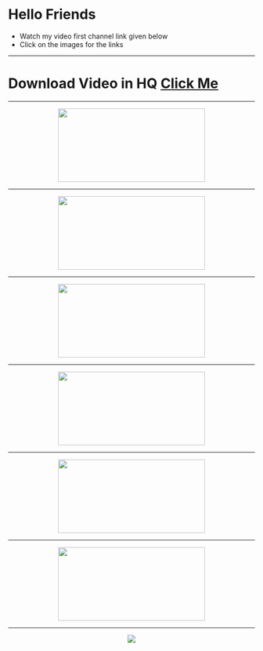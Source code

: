 # Hello Friends 
- Watch my video first channel link given below
- Click on the images for the links
---
# Download Video in HQ <a href="https://link-target.net/494480/download-video"> Click Me </a>
---

<div align="center" > <a href="https://youtube.com/channel/UCZgI-pYyxR5Ss5wNK_KIgNw"> <img src="https://i.imgur.com/SgsY86M.png" height="150px" width="300px" > </a>

---

<div align="center" > <a href="https://instagram.com/thorloki_official?igshid=YmMyMTA2M2Y="> <img src="https://i.imgur.com/O0o5RqU.png" height="150px" width="300px" > </a>

---

<div align="center" > <a href="https://direct-link.net/494480/preset-xml"> <img src="https://i.imgur.com/XfsxTpY.png" height="150px" width="300px" > </a>

---

<div align="center" > <a href="https://link-target.net/494480/cc-for-sita-ramam"> <img src="https://i.imgur.com/AeIB8Do.png" height="150px" width="300px" > </a>

---

<div align="center" > <a href="https://drive.google.com/file/d/19vIVavZI1RTAS6c94Wryq4UloUg0v-km/view?usp=drivesdk"> <img src="https://i.imgur.com/REHV2fn.png" height="150px" width="300px" > </a>

---

<div align="center" > <a href="https://link-target.net/494480/clips-for-sita-ramam"> <img src="https://i.imgur.com/cX15Iye.png" height="150px" width="300px" > </a>

---

![](https://komarev.com/ghpvc/?username=AlonePhilic-Editz&style=plastic)
<!---
Subscribe My YouTube Channel please

<div align="center" > <a href="link"> <img src="png" height="150px" width="300px" > </a>
--->
